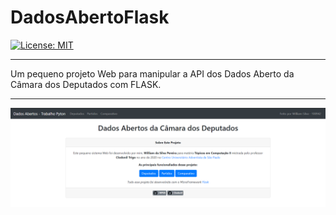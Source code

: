 # DadosAbertoFlask

[![License: MIT](https://img.shields.io/badge/License-MIT-yellow.svg)](https://opensource.org/licenses/MIT)

[logoGithub]: https://raw.githubusercontent.com/wspx/DadosAbertoFlask/master/static/github.svg

***

Um pequeno projeto Web para manipular a API dos Dados Aberto da Câmara dos Deputados com FLASK.

***

![screenshot](static/screenshot.png)



